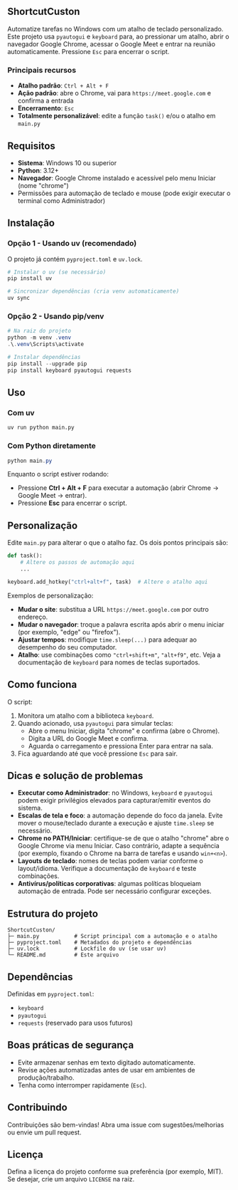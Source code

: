 ## ShortcutCuston

Automatize tarefas no Windows com um atalho de teclado personalizado. Este projeto usa `pyautogui` e `keyboard` para, ao pressionar um atalho, abrir o navegador Google Chrome, acessar o Google Meet e entrar na reunião automaticamente. Pressione `Esc` para encerrar o script.

### Principais recursos
- **Atalho padrão**: `Ctrl + Alt + F`
- **Ação padrão**: abre o Chrome, vai para `https://meet.google.com` e confirma a entrada
- **Encerramento**: `Esc`
- **Totalmente personalizável**: edite a função `task()` e/ou o atalho em `main.py`

## Requisitos
- **Sistema**: Windows 10 ou superior
- **Python**: 3.12+
- **Navegador**: Google Chrome instalado e acessível pelo menu Iniciar (nome "chrome")
- Permissões para automação de teclado e mouse (pode exigir executar o terminal como Administrador)

## Instalação

### Opção 1 - Usando uv (recomendado)
O projeto já contém `pyproject.toml` e `uv.lock`.

```bash
# Instalar o uv (se necessário)
pip install uv

# Sincronizar dependências (cria venv automaticamente)
uv sync
```

### Opção 2 - Usando pip/venv

```powershell
# Na raiz do projeto
python -m venv .venv
.\.venv\Scripts\activate

# Instalar dependências
pip install --upgrade pip
pip install keyboard pyautogui requests
```

## Uso

### Com uv
```bash
uv run python main.py
```

### Com Python diretamente
```powershell
python main.py
```

Enquanto o script estiver rodando:
- Pressione **Ctrl + Alt + F** para executar a automação (abrir Chrome → Google Meet → entrar).
- Pressione **Esc** para encerrar o script.

## Personalização

Edite `main.py` para alterar o que o atalho faz. Os dois pontos principais são:

```python
def task():
    # Altere os passos de automação aqui
    ...

keyboard.add_hotkey("ctrl+alt+f", task)  # Altere o atalho aqui
```

Exemplos de personalização:
- **Mudar o site**: substitua a URL `https://meet.google.com` por outro endereço.
- **Mudar o navegador**: troque a palavra escrita após abrir o menu iniciar (por exemplo, "edge" ou "firefox").
- **Ajustar tempos**: modifique `time.sleep(...)` para adequar ao desempenho do seu computador.
- **Atalho**: use combinações como `"ctrl+shift+m"`, `"alt+f9"`, etc. Veja a documentação de `keyboard` para nomes de teclas suportados.

## Como funciona

O script:
1. Monitora um atalho com a biblioteca `keyboard`.
2. Quando acionado, usa `pyautogui` para simular teclas:
   - Abre o menu Iniciar, digita "chrome" e confirma (abre o Chrome).
   - Digita a URL do Google Meet e confirma.
   - Aguarda o carregamento e pressiona Enter para entrar na sala.
3. Fica aguardando até que você pressione `Esc` para sair.

## Dicas e solução de problemas

- **Executar como Administrador**: no Windows, `keyboard` e `pyautogui` podem exigir privilégios elevados para capturar/emitir eventos do sistema.
- **Escalas de tela e foco**: a automação depende do foco da janela. Evite mover o mouse/teclado durante a execução e ajuste `time.sleep` se necessário.
- **Chrome no PATH/Iniciar**: certifique-se de que o atalho "chrome" abre o Google Chrome via menu Iniciar. Caso contrário, adapte a sequência (por exemplo, fixando o Chrome na barra de tarefas e usando `win+<n>`).
- **Layouts de teclado**: nomes de teclas podem variar conforme o layout/idioma. Verifique a documentação de `keyboard` e teste combinações.
- **Antivírus/políticas corporativas**: algumas políticas bloqueiam automação de entrada. Pode ser necessário configurar exceções.

## Estrutura do projeto

```
ShortcutCuston/
├─ main.py           # Script principal com a automação e o atalho
├─ pyproject.toml    # Metadados do projeto e dependências
├─ uv.lock           # Lockfile do uv (se usar uv)
└─ README.md         # Este arquivo
```

## Dependências
Definidas em `pyproject.toml`:
- `keyboard`
- `pyautogui`
- `requests` (reservado para usos futuros)

## Boas práticas de segurança
- Evite armazenar senhas em texto digitado automaticamente.
- Revise ações automatizadas antes de usar em ambientes de produção/trabalho.
- Tenha como interromper rapidamente (`Esc`).

## Contribuindo
Contribuições são bem-vindas! Abra uma issue com sugestões/melhorias ou envie um pull request.

## Licença
Defina a licença do projeto conforme sua preferência (por exemplo, MIT). Se desejar, crie um arquivo `LICENSE` na raiz.



